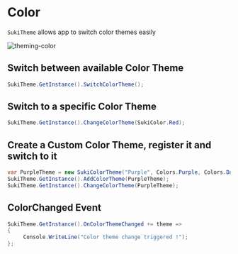 # Color

`SukiTheme` allows app to switch color themes easily

<img src="/theming/theming-color.gif" alt="theming-color">

## Switch between available Color Theme

```csharp
SukiTheme.GetInstance().SwitchColorTheme();
```

## Switch to a specific Color Theme

```csharp
SukiTheme.GetInstance().ChangeColorTheme(SukiColor.Red);
```

## Create a Custom Color Theme, register it and switch to it

```csharp
var PurpleTheme = new SukiColorTheme("Purple", Colors.Purple, Colors.DarkBlue);
SukiTheme.GetInstance().AddColorTheme(PurpleTheme);
SukiTheme.GetInstance().ChangeColorTheme(PurpleTheme);
```

## ColorChanged Event

```csharp
SukiTheme.GetInstance().OnColorThemeChanged += theme =>
{
     Console.WriteLine("Color theme change triggered !");
};
```
